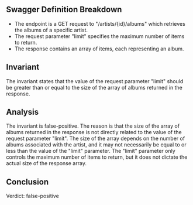## Swagger Definition Breakdown
- The endpoint is a GET request to "/artists/{id}/albums" which retrieves the albums of a specific artist.
- The request parameter "limit" specifies the maximum number of items to return.
- The response contains an array of items, each representing an album.

## Invariant
The invariant states that the value of the request parameter "limit" should be greater than or equal to the size of the array of albums returned in the response.

## Analysis
The invariant is false-positive. The reason is that the size of the array of albums returned in the response is not directly related to the value of the request parameter "limit". The size of the array depends on the number of albums associated with the artist, and it may not necessarily be equal to or less than the value of the "limit" parameter. The "limit" parameter only controls the maximum number of items to return, but it does not dictate the actual size of the response array.

## Conclusion
Verdict: false-positive
